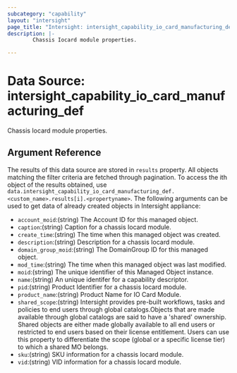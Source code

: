 ```yaml
---
subcategory: "capability"
layout: "intersight"
page_title: "Intersight: intersight_capability_io_card_manufacturing_def"
description: |-
        Chassis Iocard module properties.

---
```


# Data Source: intersight_capability_io_card_manufacturing_def
Chassis Iocard module properties.
## Argument Reference
The results of this data source are stored in `results` property.
All objects matching the filter criteria are fetched through pagination.
To access the ith object of the results obtained, use `data.intersight_capability_io_card_manufacturing_def.<custom_name>.results[i].<propertyname>`.
The following arguments can be used to get data of already created objects in Intersight appliance:
* `account_moid`:(string) The Account ID for this managed object. 
* `caption`:(string) Caption for a chassis Iocard module. 
* `create_time`:(string) The time when this managed object was created. 
* `description`:(string) Description for a chassis Iocard module. 
* `domain_group_moid`:(string) The DomainGroup ID for this managed object. 
* `mod_time`:(string) The time when this managed object was last modified. 
* `moid`:(string) The unique identifier of this Managed Object instance. 
* `name`:(string) An unique identifer for a capability descriptor. 
* `pid`:(string) Product Identifier for a chassis Iocard module. 
* `product_name`:(string) Product Name for IO Card Module. 
* `shared_scope`:(string) Intersight provides pre-built workflows, tasks and policies to end users through global catalogs.Objects that are made available through global catalogs are said to have a 'shared' ownership. Shared objects are either made globally available to all end users or restricted to end users based on their license entitlement. Users can use this property to differentiate the scope (global or a specific license tier) to which a shared MO belongs. 
* `sku`:(string) SKU information for a chassis Iocard module. 
* `vid`:(string) VID information for a chassis Iocard module. 
 
